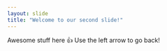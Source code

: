 ```yaml
---
layout: slide
title: "Welcome to our second slide!"
---
```

Awesome stuff here 👍
Use the left arrow to go back!
